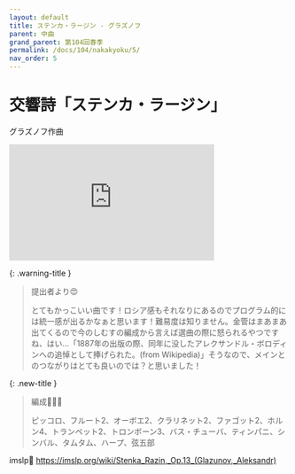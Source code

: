 ```yaml
---
layout: default
title: ステンカ・ラージン - グラズノフ
parent: 中曲
grand_parent: 第104回春季
permalink: /docs/104/nakakyoku/5/
nav_order: 5
---
```


# 交響詩「ステンカ・ラージン」

グラズノフ作曲

<iframe width="370" height="210" src="https://www.youtube.com/embed/-bKMb_RrwYI?si=dNsl_AWZdNziGp4B" title="YouTube video player" frameborder="0" allow="accelerometer; autoplay; clipboard-write; encrypted-media; gyroscope; picture-in-picture; web-share" allowfullscreen></iframe>

{: .warning-title }
> 提出者より😍
>
> とてもかっこいい曲です！ロシア感もそれなりにあるのでプログラム的には統一感が出るかなぁと思います！難易度は知りません。金管はまあまあ出てくるので今のしむすの編成から言えば選曲の際に怒られるやつですね、はい...「1887年の出版の際、同年に没したアレクサンドル・ボロディンへの追悼として捧げられた。(from Wikipedia)」そうなので、メインとのつながりはとても良いのでは？と思いました！

{: .new-title }
> 編成🎻🎺🥁
>
> ピッコロ、フルート2、オーボエ2、クラリネット2、ファゴット2、ホルン4、トランペット2、トロンボーン3、バス・チューバ、ティンパニ、シンバル、タムタム、ハープ、弦五部

imslp🎼
<a href="https://imslp.org/wiki/Stenka_Razin,_Op.13_(Glazunov,_Aleksandr)">https://imslp.org/wiki/Stenka_Razin,_Op.13_(Glazunov,_Aleksandr)</a>